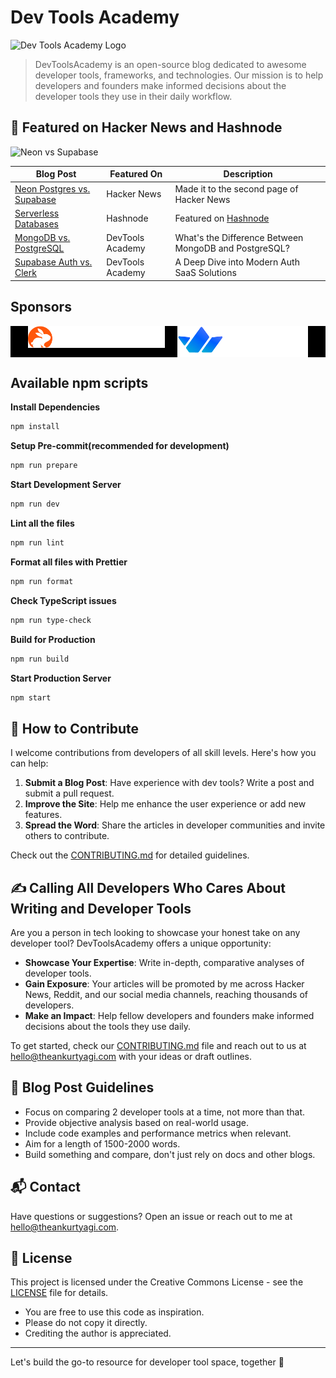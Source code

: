 # Dev Tools Academy

<img src="public/images/T.png" alt="Dev Tools Academy Logo" width="100" height="100" />

> DevToolsAcademy is an open-source blog dedicated to awesome developer tools, frameworks, and technologies. Our mission is to help developers and founders make informed decisions about the developer tools they use in their daily workflow.

## 🌟 Featured on Hacker News and Hashnode

![Neon vs Supabase](public/images/img_4.png)

| Blog Post                                                                            | Featured On      | Description                                                                     |
| ------------------------------------------------------------------------------------ | ---------------- | ------------------------------------------------------------------------------- |
| [Neon Postgres vs. Supabase](https://www.devtoolsacademy.com/blog/neon-vs-supabase)  | Hacker News      | Made it to the second page of Hacker News                                       |
| [Serverless Databases](https://www.devtoolsacademy.com/blog/state-of-databases-2024) | Hashnode         | Featured on [Hashnode](https://theankurtyagi.hashnode.dev/serverless-databases) |
| [MongoDB vs. PostgreSQL](https://www.devtoolsacademy.com/blog/mongoDB-vs-postgreSQL) | DevTools Academy | What's the Difference Between MongoDB and PostgreSQL?                           |
| [Supabase Auth vs. Clerk](https://www.devtoolsacademy.com/blog/supabase-vs-clerk)    | DevTools Academy | A Deep Dive into Modern Auth SaaS Solutions                                     |

## Sponsors

<div style="display:flex; gap: 20px; justify-content: center; background-color: black;">

<img src="https://raw.githubusercontent.com/tyaga001/devtoolsacademy/refs/heads/main/src/assets/coderabbit.svg" alt="CodeRabbit" style="height:35px" />

<img src="https://github.com/tyaga001/devtoolsacademy/blob/7c9462e4dcbf46cabb4b4f6c6667a01beb48ff28/src/assets/stream.png?raw=true" alt="CodeRabbit" style="height:50px" />

</div>

## Available npm scripts

**Install Dependencies**

```bash
npm install
```

**Setup Pre-commit(recommended for development)**

```bash
npm run prepare
```

**Start Development Server**

```bash
npm run dev
```

**Lint all the files**

```bash
npm run lint
```

**Format all files with Prettier**

```bash
npm run format
```

**Check TypeScript issues**

```bash
npm run type-check
```

**Build for Production**

```bash
npm run build
```

**Start Production Server**

```bash
npm start
```

## 🤝 How to Contribute

I welcome contributions from developers of all skill levels. Here's how you can help:

1. **Submit a Blog Post**: Have experience with dev tools? Write a post and submit a pull request.
2. **Improve the Site**: Help me enhance the user experience or add new features.
3. **Spread the Word**: Share the articles in developer communities and invite others to contribute.

Check out the [CONTRIBUTING.md](CONTRIBUTING.md) for detailed guidelines.

## ✍️ Calling All Developers Who Cares About Writing and Developer Tools

Are you a person in tech looking to showcase your honest take on any developer tool? DevToolsAcademy offers a unique opportunity:

- **Showcase Your Expertise**: Write in-depth, comparative analyses of developer tools.
- **Gain Exposure**: Your articles will be promoted by me across Hacker News, Reddit, and our social media channels, reaching thousands of developers.
- **Make an Impact**: Help fellow developers and founders make informed decisions about the tools they use daily.

To get started, check our [CONTRIBUTING.md](CONTRIBUTING.md) file and reach out to us at <hello@theankurtyagi.com> with your ideas or draft outlines.

## 📝 Blog Post Guidelines

- Focus on comparing 2 developer tools at a time, not more than that.
- Provide objective analysis based on real-world usage.
- Include code examples and performance metrics when relevant.
- Aim for a length of 1500-2000 words.
- Build something and compare, don't just rely on docs and other blogs.

## 📬 Contact

Have questions or suggestions? Open an issue or reach out to me at [hello@theankurtyagi.com](mailto:hello@theankurtyagi.com).

## 📄 License

This project is licensed under the Creative Commons License - see the [LICENSE](LICENSE) file for details.

- You are free to use this code as inspiration.
- Please do not copy it directly.
- Crediting the author is appreciated.

---

Let's build the go-to resource for developer tool space, together 🚀
